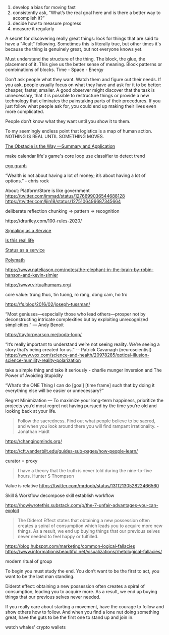 1) develop a bias for moving fast
2) consistently ask, “What’s the real goal here and is there a better way to accomplish it?”
3) decide how to measure progress
4) measure it regularly

A secret for discovering really great things: look for things that are said to have a "#cult" following. Sometimes this is literally true, but other times it's because the thing is genuinely great, but not everyone knows yet.

Must understand the structure of the thing. The block, the glue, the placement of it. This give us the better sense of meaning. Block patterns or combinations of blocks. 
Time - Space - Energy


Don’t ask people what they want. Watch them and figure out their needs. If you ask, people usually focus on what they have and ask for it to be better: cheaper, faster, smaller. A good observer might discover that the task is unnecessary, that it is possible to restructure things or provide a new technology that eliminates the painstaking parts of their procedures. If you just follow what people ask for, you could end up making their lives even more complicated.

People don’t know what they want until you show it to them.

To my seemingly endless point that logistics is a map of human action. NOTHING IS REAL UNTIL SOMETHING MOVES.


[The Obstacle is the Way —Summary and Application](https://medium.com/@alexchen_60904/the-obstacle-is-the-way-summary-and-application-ead004a7cd38)

make calendar
life's game's core loop
use classifier to detect trend


[ego graph](https://medium.com/applied-data-science/the-google-vs-trick-618c8fd5359f)

“Wealth is not about having a lot of money; it’s about having a lot of options.” - chris rock

About: Platform/Store is like government
https://twitter.com/immad/status/1276699036544688128
https://twitter.com/ljin18/status/1275106496687345664

deliberate reflection
chunking => pattern => recognition

https://druriley.com/100-rules-2020/

[Signaling as a Service](https://julian.digital/2020/03/28/signaling-as-a-service/)

[Is this real life](https://julian.digital/2020/09/25/is-this-real-life/)

[Status as a service](https://www.eugenewei.com/blog/2019/2/19/status-as-a-service)

[Polymath](https://medium.com/accelerated-intelligence/modern-polymath-81f882ce52db)



https://www.nateliason.com/notes/the-elephant-in-the-brain-by-robin-hanson-and-kevin-simler

https://www.virtualhumans.org/

core value: trung thuc, tin tuong, ro rang, dong cam, ho tro

https://fs.blog/2016/02/joseph-tussman/

“Most geniuses—especially those who lead others—prosper not by deconstructing intricate complexities but by exploiting unrecognized simplicities.”
— Andy Benoit

https://taylorpearson.me/ooda-loop/

“It’s really important to understand we’re not seeing reality. We’re seeing a story that’s being created for us.” -- Patrick Cavanagh (neuroscientist)
https://www.vox.com/science-and-health/20978285/optical-illusion-science-humility-reality-polarization


take a simple thing and take it seriously - charlie munger
Inversion and The Power of Avoiding Stupidity

“What’s the ONE Thing I can do [goal] [time frame] such that by doing it everything else will be easier or unnecessary?”

Regret Minimization — To maximize your long-term happiness, prioritize the projects you’d most regret not having pursued by the time you’re old and looking back at your life.

> Follow the sacredness. Find out what people believe to be sacred, and when you look around there you will find rampant irrationality. - Jonathan Haidt

https://changingminds.org/

https://cft.vanderbilt.edu/guides-sub-pages/how-people-learn/

curator = proxy

> I have a theory that the truth is never told during the nine-to-five hours. Hunter S Thompson


Value is relative
https://twitter.com/mrdoob/status/1311213052822466560

Skill & Workflow
decompose skill
establish workflow

https://howiwrotethis.substack.com/p/the-7-unfair-advantages-you-can-exploit

> The Diderot Effect states that obtaining a new possession often creates a spiral of consumption which leads you to acquire more new things. As a result, we end up buying things that our previous selves never needed to feel happy or fulfilled.

https://blog.hubspot.com/marketing/common-logical-fallacies
https://www.informationisbeautiful.net/visualizations/rhetological-fallacies/

modern ritual of group

To begin you must study the end. You don’t want to be the first to act, you want to be the last man standing.

Diderot effect: obtaining a new possession often creates a spiral of consumption, leading you to acquire more. As a result, we end up buying things that our previous selves never needed.

If you really care about starting a movement, have the courage to follow and show others how to follow. And when you find a lone nut doing something great, have the guts to be the first one to stand up and join in. 

watch whales' crypto wallets